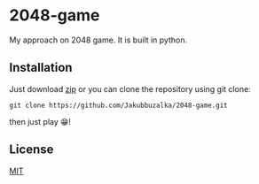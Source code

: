# 2048-game
My approach on 2048 game. It is built in python. 

## Installation
Just download [zip](https://github.com/Jakubbuzalka/2048-game/archive/master.zip) or
you can clone the repository using git clone:

```
git clone https://github.com/Jakubbuzalka/2048-game.git
```

then just play 😁!

## License
[MIT](LICENSE)

